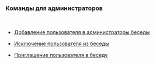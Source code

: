 ### **Команды для администраторов**
<br>

- [Добавление пользователя в администраторы беседы](list/giveadmin.md)

- [Исключение пользователя из беседы](list/kick.md)

- [Приглашение пользователя в беседу](list/invite.md)
